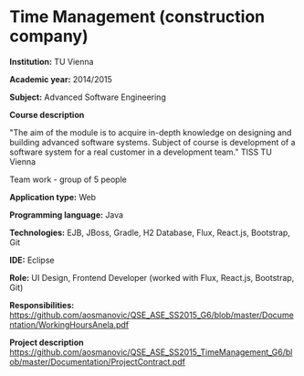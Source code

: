# Time Management (construction company)

**Institution:** TU Vienna

**Academic year:** 2014/2015

**Subject:** Advanced Software Engineering

**Course description**

"The aim of the module is to acquire in-depth knowledge on designing and building advanced software systems. Subject of course is development of a software system for a real customer in a development team." TISS TU Vienna

Team work - group of 5 people

**Application type:** Web

**Programming language:** Java

**Technologies:** EJB, JBoss, Gradle, H2 Database, Flux, React.js, Bootstrap, Git

**IDE:** Eclipse

**Role:** UI Design, Frontend Developer (worked with Flux, React.js, Bootstrap, Git)

**Responsibilities:** https://github.com/aosmanovic/QSE_ASE_SS2015_G6/blob/master/Documentation/WorkingHoursAnela.pdf

**Project description**
https://github.com/aosmanovic/QSE_ASE_SS2015_TimeManagement_G6/blob/master/Documentation/ProjectContract.pdf


